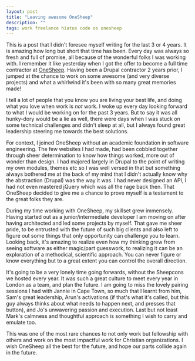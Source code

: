 ```yaml
---
layout: post
title: "Leaving awesome OneSheep"
description: ""
tags: work freelance hiatus code os onesheep
---
```


This is a post that I didn't foresee myself writing for the last 3 or 4 years. It is amazing how long but short that time has been. Every day was always so fresh and full of promise, all because of the wonderful folks I was working with. I remember it like yesterday when I got the offer to become a full time contractor at [OneSheep](https://onesheep.org). Having been a Drupal contractor 2 years prior, I jumped at the chance to work on some awesome (and very diverse projects) and what a whirlwind it's been with so many great memories made!

<!--more-->

I tell a lot of people that you know you are living your best life, and doing what you love when work is _not_ work. I woke up every day looking forward to what I would be working on for the past 3 years. But to say it was all hunky-dory would be a lie as well, there were days when I was stuck on some technical challenges and didn't sleep at all, but I always found great leadership steering me towards the best solutions.

For context, I joined OneSheep without an academic foundation in software engineering. The few websites I had made, had been cobbled together through sheer determination to know how things worked, more out of wonder than design. I had majored largely in Drupal to the point of writing my own modules, themes etc so I was well versed in that but something always bothered me at the back of my mind that I didn't actually know why the abstraction (Drupal) was the way it was. I had never designed an API, I had not even mastered jQuery which was all the rage back then. That OneSheep decided to give me a chance to prove myself is a testament to the great folks they are.

During my time working with OneSheep, my skillset grew immensely. Having started out as a junior/intermediate developer I am moving on after having architected and led some projects by myself. That gave me sheer pride, to be entrusted with the future of such big clients and also left to figure out some things that only opportunity can challenge you to learn. Looking back, it's amazing to realize even how my thinking grew from seeing software as either magic/part guesswork, to realizing it can be an exploration of a methodical, scientific approach. You can never figure or know everything but to a great extent you can control the overall direction.

It's going to be a very lonely time going forwards, without the Sheepcons we hosted every year. It was such a great culture to meet every year in London as a team, and plan the future. I am going to miss the lovely pairing sessions I had with Jannie in Cape Town, so much that I learnt from him, Sam's great leadership, Arun's activations (if that's what it's called, but this guy always thinks about what needs to happen next, and presses that button), and Jo's unwavering passion and execution. Last but not least Mark's calmness and thoughtful approach is something I wish to carry and emulate too.

This was one of the most rare chances to not only work but fellowship with others and work on the most impactful work for Christian organizations. I wish OneSheep all the best for the future, and hope our parts collide again in the future.
